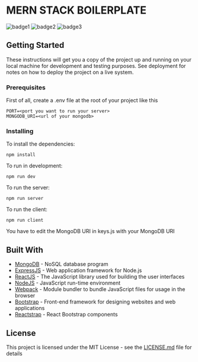 # MERN STACK BOILERPLATE
![badge1](https://img.shields.io/badge/license-MIT-brightgreen.svg) ![badge2](https://img.shields.io/badge/language-NodeJS-yellow) ![badge3](https://img.shields.io/badge/language-ReactJS-blue)

## Getting Started

These instructions will get you a copy of the project up and running on your local machine for development and testing purposes. See deployment for notes on how to deploy the project on a live system.

### Prerequisites

First of all, create a .env file at the root of your project like this
```
PORT=<port you want to run your server>
MONGODB_URI=<url of your mongodb>
```

### Installing

To install the dependencies:

```
npm install
```

To run in development:
```
npm run dev
```
To run the server:
```
npm run server
```
To run the client:
```
npm run client
```
You have to edit the MongoDB URI in keys.js with your MongoDB URI

## Built With

* [MongoDB](https://www.mongodb.com/) - NoSQL database program
* [ExpressJS](https://expressjs.com/) - Web application framework for Node.js
* [ReactJS](https://reactjs.org/) - The JavaScript library used for building the user interfaces
* [NodeJS](https://nodejs.org/en/) - JavaScript run-time environment
* [Webpack](https://webpack.js.org/) - Module bundler to bundle JavaScript files for usage in the browser
* [Bootstrap](https://getbootstrap.com/) - Front-end framework for designing websites and web applications
* [Reactstrap](https://reactstrap.github.io/) - React Bootstrap components

## License

This project is licensed under the MIT License - see the [LICENSE.md](LICENSE.md) file for details
